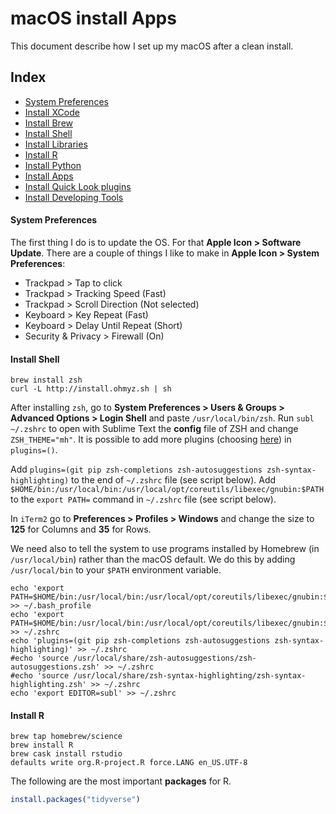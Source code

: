 # macOS install Apps

This document describe how I set up my macOS after a clean install.

## Index

* [System Preferences](#system-preferences)
* [Install XCode](#install-xcode)
* [Install Brew](#install-brew)
* [Install Shell](#install-shell)
* [Install Libraries](#install-libraries)
* [Install R](#install-r)
* [Install Python](#install-python)
* [Install Apps](#install-apps)
* [Install Quick Look plugins](#install-quick-look-plugins)
* [Install Developing Tools](#install-developing-tools)

#### System Preferences

The first thing I do is to update the OS. For that __Apple Icon > Software Update__. There are a couple of things I like to make in __Apple Icon > System Preferences__:

* Trackpad > Tap to click
* Trackpad > Tracking Speed (Fast)
* Trackpad > Scroll Direction (Not selected)
* Keyboard > Key Repeat (Fast)
* Keyboard > Delay Until Repeat (Short)  
* Security & Privacy > Firewall (On)

#### Install Shell

```
brew install zsh
curl -L http://install.ohmyz.sh | sh
```

After installing `zsh`, go to __System Preferences > Users & Groups > Advanced Options > Login Shell__ and paste `/usr/local/bin/zsh`.
Run `subl ~/.zshrc` to open with Sublime Text the __config__ file of ZSH and change `ZSH_THEME="mh"`. It is possible to add more plugins (choosing [here](https://github.com/robbyrussell/oh-my-zsh/tree/master/plugins)) in `plugins=()`.

Add `plugins=(git pip zsh-completions zsh-autosuggestions zsh-syntax-highlighting)` to the end of `~/.zshrc` file (see script below).
Add `$HOME/bin:/usr/local/bin:/usr/local/opt/coreutils/libexec/gnubin:$PATH` to the `export PATH=` command in `~/.zshrc` file (see script below).

In `iTerm2` go to __Preferences > Profiles > Windows__ and change the size to __125__ for Columns and __35__ for Rows.

We need also to tell the system to use programs installed by Homebrew (in `/usr/local/bin`) rather than the macOS default. We do this by adding `/usr/local/bin` to your `$PATH` environment variable.

```
echo 'export PATH=$HOME/bin:/usr/local/bin:/usr/local/opt/coreutils/libexec/gnubin:$PATH' >> ~/.bash_profile
echo 'export PATH=$HOME/bin:/usr/local/bin:/usr/local/opt/coreutils/libexec/gnubin:$PATH' >> ~/.zshrc
echo 'plugins=(git pip zsh-completions zsh-autosuggestions zsh-syntax-highlighting)' >> ~/.zshrc
#echo 'source /usr/local/share/zsh-autosuggestions/zsh-autosuggestions.zsh' >> ~/.zshrc
#echo 'source /usr/local/share/zsh-syntax-highlighting/zsh-syntax-highlighting.zsh' >> ~/.zshrc
echo 'export EDITOR=subl' >> ~/.zshrc
```

#### Install R

```
brew tap homebrew/science
brew install R
brew cask install rstudio
defaults write org.R-project.R force.LANG en_US.UTF-8
```

The following are the most important __packages__ for R.

```r
install.packages("tidyverse")
```